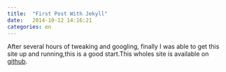 ```yaml
---
title:  "First Post With Jekyll"
date:   2014-10-12 14:16:21
categories: en
---
```

After several hours of tweaking and googling, finally I was able to get this site up and running,this is a good start.This wholes site is available on [github](http://github.com/samuel-liyi/liyionline.me).

[jekyll]:      http://jekyllrb.com
[jekyll-gh]:   https://github.com/jekyll/jekyll
[jekyll-help]: https://github.com/jekyll/jekyll-help
